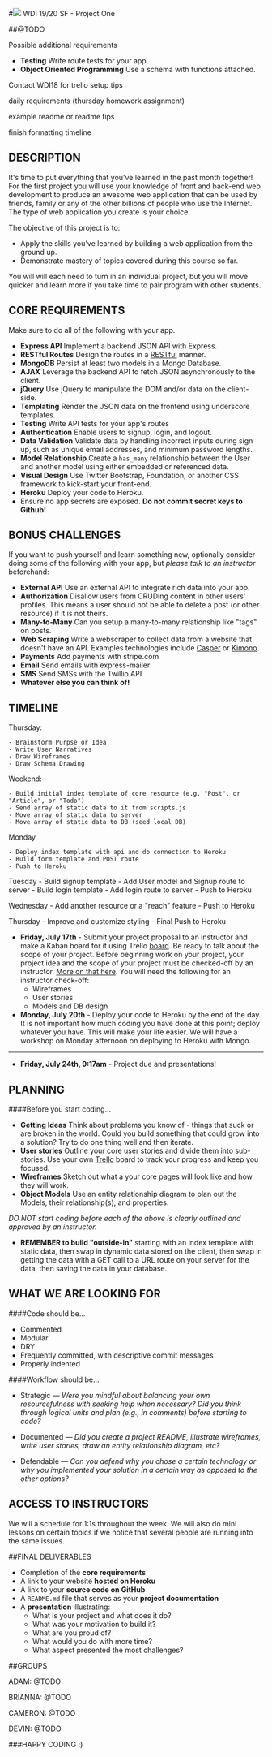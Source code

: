 #![](https://ga-dash.s3.amazonaws.com/production/assets/logo-9f88ae6c9c3871690e33280fcf557f33.png)  WDI 19/20 SF - Project One

##@TODO

Possible additional requirements
* **Testing** Write route tests for your app.
* **Object Oriented Programming** Use a schema with functions attached.

Contact WDI18 for trello setup tips

daily requirements (thursday homework assignment)

example readme or readme tips

finish formatting timeline


## DESCRIPTION

It's time to put everything that you've learned in the past month together! For the first project you will use your knowledge of front and back-end web development to produce an awesome web application that can be used by friends, family or any of the other billions of people who use the Internet. The type of web application you create is your choice.

The objective of this project is to:

* Apply the skills you\'ve learned by building a web application from the ground up.
* Demonstrate mastery of topics covered during this course so far.

You will will each need to turn in an individual project, but you will move quicker and learn more if you take time to pair program with other students.

## CORE REQUIREMENTS
Make sure to do all of the following with your app.

* **Express API** Implement a backend JSON API with Express.
* **RESTful Routes** Design the routes in a [RESTful](http://restfulrouting.com/mappings/resources) manner.
* **MongoDB** Persist at least two models in a Mongo Database.
* **AJAX** Leverage the backend API to fetch JSON asynchronously to the client.
* **jQuery** Use jQuery to manipulate the DOM and/or data on the client-side.
* **Templating** Render the JSON data on the frontend using underscore templates.
* **Testing** Write API tests for your app\'s routes
* **Authentication** Enable users to signup, login, and logout.
* **Data Validation** Validate data by handling incorrect inputs during sign up, such as unique email addresses, and minimum password lengths.
* **Model Relationship** Create a `has_many` relationship between the User and another model using either embedded or referenced data.
* **Visual Design** Use Twitter Bootstrap, Foundation, or another CSS framework to kick-start your front-end.
* **Heroku** Deploy your code to Heroku.
* Ensure no app secrets are exposed.  __Do not commit secret keys to Github!__


## BONUS CHALLENGES
If you want to push yourself and learn something new, optionally consider doing some of the following with your app, but *please talk to an instructor* beforehand:

* **External API** Use an external API to integrate rich data into your app.
* **Authorization** Disallow users from CRUDing content in other users\' profiles. This means a user should not be able to delete a post (or other resource) if it is not theirs.
* **Many-to-Many** Can you setup a many-to-many relationship like "tags" on posts.
* **Web Scraping** Write a webscraper to collect data from a website that doesn\'t have an API. Examples technologies include [Casper](http://casperjs.org/) or [Kimono](https://www.kimonolabs.com/).
* **Payments** Add payments with stripe.com
* **Email** Send emails with express-mailer
* **SMS** Send SMSs with the Twillio API
* **Whatever else you can think of!**

## TIMELINE

Thursday:

	- Brainstorm Purpse or Idea
	- Write User Narratives
	- Draw Wireframes
	- Draw Schema Drawing

Weekend:

	- Build initial index template of core resource (e.g. "Post", or "Article", or "Todo")
	- Send array of static data to it from scripts.js
	- Move array of static data to server
	- Move array of static data to DB (seed local DB)

Monday

	- Deploy index template with api and db connection to Heroku
	- Build form template and POST route
	- Push to Heroku

Tuesday
	- Build signup template
	- Add User model and Signup route to server
	- Build login template
	- Add login route to server
	- Push to Heroku

Wednesday
	- Add another resource or a "reach" feature
	- Push to Heroku

Thursday
	- Improve and customize styling
	- Final Push to Heroku

* **Friday, July 17th** - Submit your project proposal to an instructor and make a Kaban board for it using Trello [board](https://trello.com/b/dl7VicOR/sfwdi18-project1). Be ready to talk about the scope of your project. Before beginning work on your project, your project idea and the scope of your project must be checked-off by an instructor. [More on that here](@TODO). You will need the following for an instructor check-off:
    * Wireframes
    * User stories
    * Models and DB design
* **Monday, July 20th** - Deploy your code to Heroku by the end of the day. It is not important how much coding you have done at this point; deploy whatever you have.  This will make your life easier. We will have a workshop on Monday afternoon on deploying to Heroku with Mongo.
* **
* **Friday, July 24th, 9:17am** - Project due and presentations!

## PLANNING

####Before you start coding...

* **Getting Ideas** Think about problems you know of - things that suck or are broken in the world. Could you build something that could grow into a solution? Try to do one thing well and then iterate.
* **User stories** Outline your core user stories and divide them into sub-stories. Use your own [Trello](https://trello.com/) board to track your progress and keep you focused.
* **Wireframes** Sketch out what a your core pages will look like and how they will work.
* **Object Models** Use an entity relationship diagram to plan out the Models, their relationship(s), and properties.

*DO NOT start coding before each of the above is clearly outlined and approved by an instructor.*

* **REMEMBER to build "outside-in"**
 starting with an index template with static data, then swap in dynamic data stored on the client, then swap in getting the data with a GET call to a URL route on your server for the data, then saving the data in your database.

## WHAT WE ARE LOOKING FOR
####Code should be...

* Commented
* Modular
* DRY
* Frequently committed, with descriptive commit messages
* Properly indented

####Workflow should be...

* Strategic —
*Were you mindful about balancing your own resourcefulness with seeking help when necessary?*
*Did you think through logical units and plan (e.g., in comments) before starting to code?*

* Documented —
*Did you create a project README, illustrate wireframes, write user stories, draw an entity relationship diagram, etc?*

* Defendable —
*Can you defend why you chose a certain technology or why you implemented your solution in a certain way as opposed to the other options?*

## ACCESS TO INSTRUCTORS
We will a schedule for 1:1s throughout the week. We will also do mini lessons on certain topics if we notice that several people are running into the same issues.

##FINAL DELIVERABLES

* Completion of the **core requirements**
* A link to your website **hosted on Heroku**
* A link to your **source code on GitHub**
* A `README.md` file that serves as your **project documentation**
* A **presentation** illustrating:
	* What is your project and what does it do?
	* What was your motivation to build it?
	* What are you proud of?
	* What would you do with more time?
	* What aspect presented the most challenges?

##GROUPS

ADAM:
@TODO


BRIANNA:
@TODO

CAMERON:
@TODO


DEVIN:
@TODO

###HAPPY CODING :)
